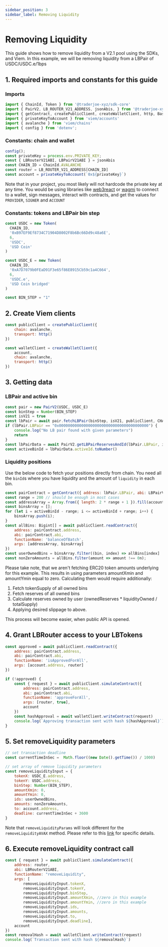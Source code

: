 ```yaml
---
sidebar_position: 3
sidebar_label: Removing Liquidity
---
```


# Removing Liquidity

This guide shows how to remove liquidity from a V2.1 pool using the SDKs, and Viem. In this example, we will be removing liquidity from a LBPair of USDC/USDC.e/1bps

## 1. Required imports and constants for this guide

### Imports
```js
import { ChainId, Token } from '@traderjoe-xyz/sdk-core'
import { PairV2, LB_ROUTER_V21_ADDRESS, jsonAbis, } from '@traderjoe-xyz/sdk-v2'
import { getContract, createPublicClient, createWalletClient, http, BaseError, ContractFunctionRevertedError } from 'viem'
import { privateKeyToAccount } from 'viem/accounts'
import { avalanche } from 'viem/chains'
import { config } from 'dotenv';
```
### Constants: chain and wallet
```js
config();
const privateKey = process.env.PRIVATE_KEY;
const { LBRouterV21ABI, LBPairV21ABI } = jsonAbis
const CHAIN_ID = ChainId.AVALANCHE
const router = LB_ROUTER_V21_ADDRESS[CHAIN_ID]
const account = privateKeyToAccount(`0x${privateKey}`)
```

Note that in your project, you most likely will not hardcode the private key at any time. You would be using libraries like [web3react](https://github.com/Uniswap/web3-react) or [wagmi](https://wagmi.sh/) to connect to a wallet, sign messages, interact with contracts, and get the values for `PROVIDER`, `SIGNER` and `ACCOUNT`

### Constants: tokens and LBPair bin step
```js
const USDC = new Token(
  CHAIN_ID,
  '0xB97EF9Ef8734C71904D8002F8b6Bc66Dd9c48a6E',
  6,
  'USDC',
  'USD Coin'
)

const USDC_E = new Token(
  CHAIN_ID,
  '0xA7D7079b0FEaD91F3e65f86E8915Cb59c1a4C664',
  6,
  'USDC.e',
  'USD Coin bridged'
)

const BIN_STEP = "1"
```

## 2. Create Viem clients
```js
const publicClient = createPublicClient({
    chain: avalanche,
    transport: http()
})

const walletClient = createWalletClient({
    account,
    chain: avalanche,
    transport: http()
})
```


## 3. Getting data

### LBPair and active bin

```js
const pair = new PairV2(USDC, USDC_E)
const binStep = Number(BIN_STEP)
const isV21 = true
const lbPair = await pair.fetchLBPair(binStep, isV21, publicClient, CHAIN_ID)
if (lbPair.LBPair == "0x0000000000000000000000000000000000000000") {
    console.log("No LB pair found with given parameters")
    return
}
const lbPairData = await PairV2.getLBPairReservesAndId(lbPair.LBPair, isV21, publicClient)
const activeBinId = lbPairData.activeId.toNumber()
```

### Liquidity positions 

Use the below code to fetch your positions directly from chain. You need all the `binId`s where you have liquidity and the amount of `liquidity` in each bin. 
```js
const pairContract = getContract({ address: lbPair.LBPair, abi: LBPairV21ABI })
const range = 200 // should be enough in most cases
const addressArray = Array.from({ length: 2 * range + 1 }).fill(account.address);
const binsArray = [];
for (let i = activeBinId - range; i <= activeBinId + range; i++) {
    binsArray.push(i);
}
const allBins: Bigint[] = await publicClient.readContract({
    address: pairContract.address,
    abi: pairContract.abi,
    functionName: 'balanceOfBatch',
    args: [addressArray, binsArray]
})
const userOwnedBins = binsArray.filter((bin, index) => allBins[index] != 0n);
const nonZeroAmounts = allBins.filter(amount => amount !== 0n);
```

Please take note, that we aren't fetching ERC20 token amounts underlying for this example. This results in using parameters amountXmin and amountYmin equal to zero. Calculating them would require additionally:
1. Fetch tokenSupply of all owned bins
2. Fetch reserves of all owned bins
3. Calculate reserves owned by user (ownedReserves * liquidityOwned / totalSupply)
4. Applying desired slippage to above.

This process will become easier, when public API is opened.

## 4. Grant LBRouter access to your LBTokens
 
```js
const approved = await publicClient.readContract({
    address: pairContract.address,
    abi: pairContract.abi,
    functionName: 'isApprovedForAll',
    args: [account.address, router]
})

if (!approved) {
    const { request } = await publicClient.simulateContract({
        address: pairContract.address,
        abi: pairContract.abi,
        functionName: 'approveForAll',
        args: [router, true],
        account
    })
    const hashApproval = await walletClient.writeContract(request)
    console.log(`Approving transaction sent with hash ${hashApproval}`)
}
```


## 5. Set removeLiquidity parameters
```js
// set transaction deadline
const currentTimeInSec =  Math.floor((new Date().getTime()) / 1000)

// set array of remove liquidity parameters
const removeLiquidityInput = {
    tokenX: USDC_E.address,
    tokenY: USDC.address,
    binStep: Number(BIN_STEP),
    amountXmin: 0,
    amountYmin: 0,
    ids: userOwnedBins,
    amounts: nonZeroAmounts,
    to: account.address,
    deadline: currentTimeInSec + 3600
}
```

Note that `removeLiquidityParams` will look different for the `removeLiquidityAVAX` method. Please refer to this [link](/versioned_docs/version-V2.1/guides/add-remove-liquidity.md#removing-liquidity) for specific details.

## 6. Execute removeLiquidity contract call
```js
const { request } = await publicClient.simulateContract({
    address: router,
    abi: LBRouterV21ABI,
    functionName: "removeLiquidity",
    args: [
        removeLiquidityInput.tokenX,
        removeLiquidityInput.tokenY,
        removeLiquidityInput.binStep,
        removeLiquidityInput.amountXmin, //zero in this example
        removeLiquidityInput.amountYmin, //zero in this example
        removeLiquidityInput.ids,
        removeLiquidityInput.amounts,
        removeLiquidityInput.to,
        removeLiquidityInput.deadline],
    account
})
const removalHash = await walletClient.writeContract(request)
console.log(`Transaction sent with hash ${removalHash}`)
``` 